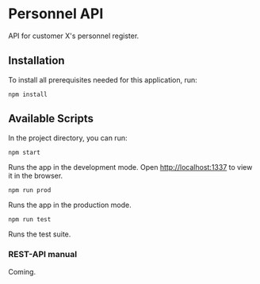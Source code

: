 # Personnel API

API for customer X's personnel register.

## Installation

To install all prerequisites needed for this application, run:

```shell
npm install
```

## Available Scripts

In the project directory, you can run:

```
npm start
```

Runs the app in the development mode.
Open [http://localhost:1337](http://localhost:1337) to view it in the browser.

```
npm run prod
```

Runs the app in the production mode.  

```
npm run test
```

Runs the test suite.


### REST-API manual

Coming. 
